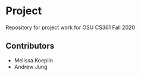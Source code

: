 # Project

Repository for project work for OSU CS361 Fall 2020

## Contributors

- Melissa Koeplin
- Andrew Jung

